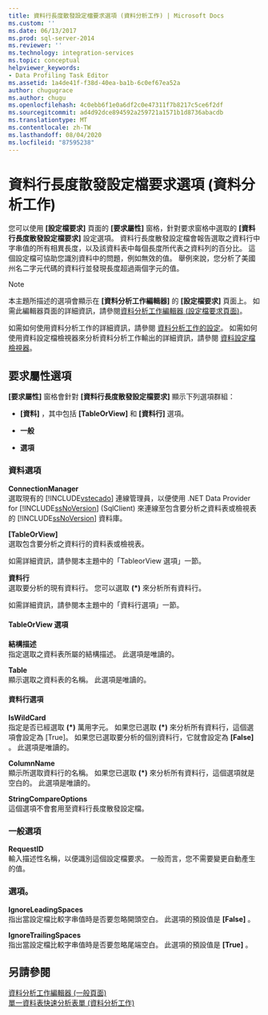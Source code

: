 ```yaml
---
title: 資料行長度散發設定檔要求選項 (資料分析工作) | Microsoft Docs
ms.custom: ''
ms.date: 06/13/2017
ms.prod: sql-server-2014
ms.reviewer: ''
ms.technology: integration-services
ms.topic: conceptual
helpviewer_keywords:
- Data Profiling Task Editor
ms.assetid: 1a4de41f-f38d-40ea-ba1b-6c0ef67ea52a
author: chugugrace
ms.author: chugu
ms.openlocfilehash: 4c0ebb6f1e0a6df2c0e47311f7b8217c5ce6f2df
ms.sourcegitcommit: ad4d92dce894592a259721a1571b1d8736abacdb
ms.translationtype: MT
ms.contentlocale: zh-TW
ms.lasthandoff: 08/04/2020
ms.locfileid: "87595238"
---
```

# <a name="column-length-distribution-profile-request-options-data-profiling-task"></a>資料行長度散發設定檔要求選項 (資料分析工作)
  您可以使用 **[設定檔要求]** 頁面的 **[要求屬性]** 窗格，針對要求窗格中選取的 **[資料行長度散發設定檔要求]** 設定選項。 資料行長度散發設定檔會報告選取之資料行中字串值的所有相異長度，以及該資料表中每個長度所代表之資料列的百分比。 這個設定檔可協助您識別資料中的問題，例如無效的值。 舉例來說，您分析了美國州名二字元代碼的資料行並發現長度超過兩個字元的值。  
  
> [!NOTE]  
>  本主題所描述的選項會顯示在 **[資料分析工作編輯器]** 的 **[設定檔要求]** 頁面上。 如需此編輯器頁面的詳細資訊，請參閱[資料分析工作編輯器 &#40;設定檔要求頁面&#41;](data-profiling-task-editor-profile-requests-page.md)。  
  
 如需如何使用資料分析工作的詳細資訊，請參閱 [資料分析工作的設定](data-profiling-task.md)。 如需如何使用資料設定檔檢視器來分析資料分析工作輸出的詳細資訊，請參閱 [資料設定檔檢視器](data-profile-viewer.md)。  
  
## <a name="request-properties-options"></a>要求屬性選項  
 **[要求屬性]** 窗格會針對 **[資料行長度散發設定檔要求]** 顯示下列選項群組：  
  
-   **[資料]** ，其中包括 **[TableOrView]** 和 **[資料行]** 選項。  
  
-   **一般**  
  
-   **選項**  
  
### <a name="data-options"></a>資料選項  
 **ConnectionManager**  
 選取現有的 [!INCLUDE[vstecado](../../includes/vstecado-md.md)] 連線管理員，以便使用 .NET Data Provider for [!INCLUDE[ssNoVersion](../../includes/ssnoversion-md.md)] (SqlClient) 來連線至包含要分析之資料表或檢視表的 [!INCLUDE[ssNoVersion](../../includes/ssnoversion-md.md)] 資料庫。  
  
 **[TableOrView]**  
 選取包含要分析之資料行的資料表或檢視表。  
  
 如需詳細資訊，請參閱本主題中的「TableorView 選項」一節。  
  
 **資料行**  
 選取要分析的現有資料行。 您可以選取 **(\*)** 來分析所有資料行。  
  
 如需詳細資訊，請參閱本主題中的「資料行選項」一節。  
  
#### <a name="tableorview-options"></a>TableOrView 選項  
 **結構描述**  
 指定選取之資料表所屬的結構描述。 此選項是唯讀的。  
  
 **Table**  
 顯示選取之資料表的名稱。 此選項是唯讀的。  
  
#### <a name="column-options"></a>資料行選項  
 **IsWildCard**  
 指定是否已經選取 **(\*)** 萬用字元。 如果您已選取 **(\*)** 來分析所有資料行，這個選項會設定為 [True]。 如果您已選取要分析的個別資料行，它就會設定為 **[False]** 。 此選項是唯讀的。  
  
 **ColumnName**  
 顯示所選取資料行的名稱。 如果您已選取 **(\*)** 來分析所有資料行，這個選項就是空白的。 此選項是唯讀的。  
  
 **StringCompareOptions**  
 這個選項不會套用至資料行長度散發設定檔。  
  
### <a name="general-options"></a>一般選項  
 **RequestID**  
 輸入描述性名稱，以便識別這個設定檔要求。 一般而言，您不需要變更自動產生的值。  
  
### <a name="options"></a>選項。  
 **IgnoreLeadingSpaces**  
 指出當設定檔比較字串值時是否要忽略開頭空白。 此選項的預設值是 **[False]** 。  
  
 **IgnoreTrailingSpaces**  
 指出當設定檔比較字串值時是否要忽略尾端空白。 此選項的預設值是 **[True]** 。  
  
## <a name="see-also"></a>另請參閱  
 [資料分析工作編輯器 &#40;一般頁面&#41;](../general-page-of-integration-services-designers-options.md)   
 [單一資料表快速分析表單 &#40;資料分析工作&#41;](single-table-quick-profile-form-data-profiling-task.md)  
  
  

